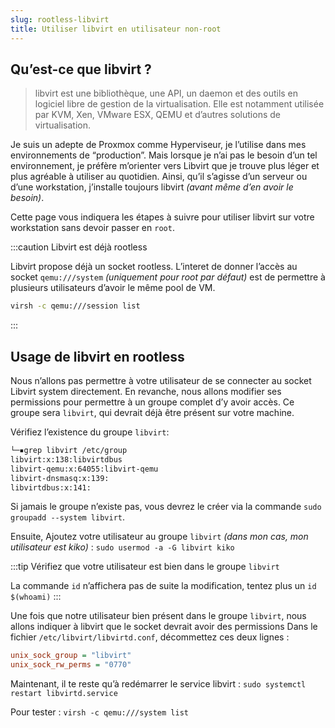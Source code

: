 ```yaml
---
slug: rootless-libvirt
title: Utiliser libvirt en utilisateur non-root
---
```


## Qu’est-ce que libvirt ?

> libvirt est une bibliothèque, une API, un daemon et des outils en logiciel libre de gestion de la virtualisation. Elle est notamment utilisée par KVM, Xen, VMware ESX, QEMU et d’autres solutions de virtualisation. 

Je suis un adepte de Proxmox comme Hyperviseur, je l’utilise dans mes environnements de “production”. Mais lorsque je n’ai pas le besoin d’un tel environnement, je préfère m’orienter vers Libvirt que je trouve plus léger et plus agréable à utiliser au quotidien.
Ainsi, qu’il s’agisse d’un serveur ou d’une workstation, j’installe toujours libvirt *(avant même d’en avoir le besoin)*. 

Cette page vous indiquera les étapes à suivre pour utiliser libvirt sur votre workstation sans devoir passer en `root`.

:::caution Libvirt est déjà rootless

Libvirt propose déjà un socket rootless. L’interet de donner l’accès au socket `qemu:///system` *(uniquement pour root par défaut)* est de permettre à plusieurs utilisateurs d’avoir le même pool de VM.
```bash
virsh -c qemu:///session list
```
:::


## Usage de libvirt en rootless

Nous n’allons pas permettre à votre utilisateur de se connecter au socket Libvirt system directement. En revanche, nous allons modifier ses permissions pour permettre à un groupe complet d’y avoir accès. 
Ce groupe sera `libvirt`, qui devrait déjà être présent sur votre machine.


Vérifiez l’existence du groupe `libvirt`: 
```bash
└─▪grep libvirt /etc/group
libvirt:x:138:libvirtdbus
libvirt-qemu:x:64055:libvirt-qemu
libvirt-dnsmasq:x:139:
libvirtdbus:x:141:
```
Si jamais le groupe n’existe pas, vous devrez le créer via la commande `sudo groupadd --system libvirt`. 

Ensuite, Ajoutez votre utilisateur au groupe `libvirt` *(dans mon cas, mon utilisateur est *kiko*)* : `sudo usermod -a -G libvirt kiko`

:::tip Vérifiez que votre utilisateur est bien dans le groupe `libvirt`

La commande `id` n’affichera pas de suite la modification, tentez plus un `id $(whoami)`
:::

Une fois que notre utilisateur bien présent dans le groupe `libvirt`, nous allons indiquer à libvirt que le socket devrait avoir des permissions 
Dans le fichier `/etc/libvirt/libvirtd.conf`, décommettez ces deux lignes : 
```ini
unix_sock_group = "libvirt"
unix_sock_rw_perms = "0770"
```

Maintenant, il te reste qu’à redémarrer le service libvirt : `sudo systemctl restart libvirtd.service`

Pour tester : `virsh -c qemu:///system list`



